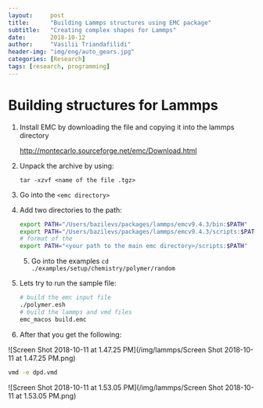 ```yaml
---
layout:     post
title:      "Building Lammps structures using EMC package"
subtitle:   "Creating complex shapes for Lammps"
date:       2018-10-12
author:     "Vasilii Triandafilidi"
header-img: "img/eng/auto_gears.jpg"
categories: [Research]
tags: [research, programming]
---
```


# Building structures for Lammps



1. Install EMC by downloading the file and copying it into the lammps directory

   http://montecarlo.sourceforge.net/emc/Download.html

2. Unpack the archive by using:

   `tar -xzvf <name of the file .tgz>`

3. Go into the `<emc directory>`

4. Add two directories to the path:

   ```bash
   export PATH="/Users/bazilevs/packages/lammps/emcv9.4.3/bin:$PATH"
   export PATH="/Users/bazilevs/packages/lammps/emcv9.4.3/scripts:$PATH"
   # format of the
   export PATH="<your path to the main emc directory>/scripts:$PATH"
   ```

   5. Go into the examples  `cd ./examples/setup/chemistry/polymer/random`

6. Lets try to run the sample file:

   ```bash
   # build the emc input file
   ./polymer.esh
   # build the lammps and vmd files
   emc_macos build.emc
   ```

7. After that you get the following:



![Screen Shot 2018-10-11 at 1.47.25 PM](/img/lammps/Screen Shot 2018-10-11 at 1.47.25 PM.png)



```bash
vmd -e dpd.vmd
```





![Screen Shot 2018-10-11 at 1.53.05 PM](/img/lammps/Screen Shot 2018-10-11 at 1.53.05 PM.png)


